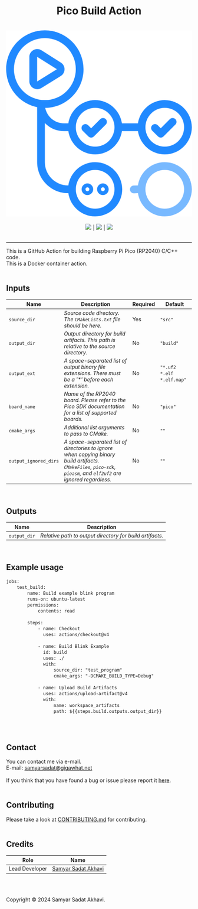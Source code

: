 <h1 align="center">Pico Build Action</h1>

<p align='center'>
    <br>
    <a href='https://github.com/samyarsadat/Pico-Build-Action'><img src='https://github.com/samyarsadat/Pico-Build-Action/blob/main/.github/images/gh_actions_logo.png'></a>
    <br><br>
    <a href='https://github.com/samyarsadat/Pico-Build-Action/blob/main/LICENSE'><img src='https://img.shields.io/github/license/samyarsadat/Pico-Build-Action'></a>
    |
    <a href='https://github.com/samyarsadat/Pico-Build-Action/issues'><img src='https://img.shields.io/github/issues/samyarsadat/Pico-Build-Action'></a>
    |
    <a href='https://github.com/samyarsadat/Pico-Build-Action/actions/workflows/test-action.yml'><img src='https://github.com/samyarsadat/Pico-Build-Action/actions/workflows/test-action.yml/badge.svg'></a>
    <br><br>
</p>


----
This is a GitHub Action for building Raspberry Pi Pico (RP2040) C/C++ code.<br>
This is a Docker container action.
<br><br>

## Inputs

| Name                | Description                                                                                                                                                        | Required | Default                      |
| ------------------- | ------------------------------------------------------------------------------------------------------------------------------------------------------------------ | -------- | ---------------------------- |
| `source_dir`          | _Source code directory. The `CMakeLists.txt` file should be here._                                                                                               | Yes      | `"src"`                      |
| `output_dir`          | _Output directory for build artifacts. This path is relative to the source directory._                                                                           | No       | `"build"`                    |
| `output_ext`          | _A space-separated list of output binary file extensions. There must be a '*' before each extension._                                                            | No       | `"*.uf2 *.elf *.elf.map"` |
| `board_name`          | _Name of the RP2040 board. Please refer to the Pico SDK documentation for a list of supported boards._                                                           | No       | `"pico"`                     |
| `cmake_args`          | _Additional list arguments to pass to CMake._                                                                                                                    | No       | `""`                         |
| `output_ignored_dirs` | _A space-separated list of directories to ignore when copying binary build artifacts. `CMakeFiles`, `pico-sdk`, `pioasm`, and `elf2uf2` are ignored regardless._ | No       | `""`                         |
<br>

## Outputs
| Name              | Description                                                   |
| ----------------- | ------------------------------------------------------------- |
| `output_dir`      | _Relative path to output directory for build artifacts._      |
<br>

## Example usage
```
jobs:
    test_build:
        name: Build example blink program
        runs-on: ubuntu-latest
        permissions:
            contents: read

        steps:
            - name: Checkout
              uses: actions/checkout@v4

            - name: Build Blink Example
              id: build
              uses: ./
              with:
                  source_dir: "test_program"
                  cmake_args: "-DCMAKE_BUILD_TYPE=Debug"

            - name: Upload Build Artifacts
              uses: actions/upload-artifact@v4
              with:
                  name: workspace_artifacts
                  path: ${{steps.build.outputs.output_dir}}
```

<br><br>


## Contact
You can contact me via e-mail.<br>
E-mail: samyarsadat@gigawhat.net
<br><br>
If you think that you have found a bug or issue please report it <a href='https://github.com/samyarsadat/Pico-Build-Action/issues'>here</a>.
<br><br>


## Contributing
Please take a look at <a href='https://github.com/samyarsadat/Pico-Build-Action/blob/main/CONTRIBUTING.md'>CONTRIBUTING.md</a> for contributing.
<br><br>


## Credits
|      Role      |                               Name                               |
|----------------|------------------------------------------------------------------|
| Lead Developer | <a href='https://github.com/samyarsadat'>Samyar Sadat Akhavi</a> |

<br><br>


Copyright © 2024 Samyar Sadat Akhavi.